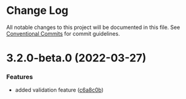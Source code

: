# Change Log

All notable changes to this project will be documented in this file.
See [Conventional Commits](https://conventionalcommits.org) for commit guidelines.

# 3.2.0-beta.0 (2022-03-27)


### Features

* added validation feature ([c6a8c0b](https://github.com/Karthikmani345/lerna-monorepo/commit/c6a8c0bdd3b72013e5be2827dafe91d9b189e3f6))
